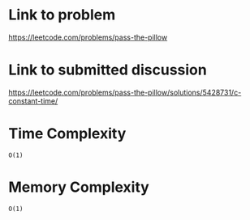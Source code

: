 # Link to problem
https://leetcode.com/problems/pass-the-pillow

# Link to submitted discussion
https://leetcode.com/problems/pass-the-pillow/solutions/5428731/c-constant-time/

# Time Complexity
`O(1)`

# Memory Complexity
`O(1)`
